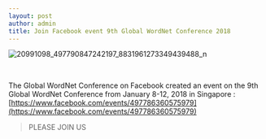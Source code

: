 ```yaml
---
layout: post
author: admin
title: Join Facebook event 9th Global WordNet Conference 2018
---
```


![20991098_497790847242197_8831961273349439488_n](http://globalwordnet.org/wp-content/uploads/2015/11/20991098_497790847242197_8831961273349439488_n-300x300.png)

 

The Global WordNet Conference on Facebook created an event on the 9th
Global WordNet Conference from January 8-12, 2018 in Singapore :
[https://www.facebook.com/events/497786360575979](https://www.facebook.com/events/497786360575979)

> PLEASE JOIN US


